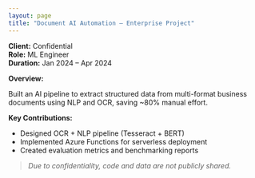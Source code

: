 ```yaml
---
layout: page
title: "Document AI Automation – Enterprise Project"
---
```


**Client:** Confidential  
**Role:** ML Engineer  
**Duration:** Jan 2024 – Apr 2024

**Overview:**

Built an AI pipeline to extract structured data from multi-format business documents using NLP and OCR, saving ~80% manual effort.

**Key Contributions:**
- Designed OCR + NLP pipeline (Tesseract + BERT)
- Implemented Azure Functions for serverless deployment
- Created evaluation metrics and benchmarking reports

> *Due to confidentiality, code and data are not publicly shared.*
